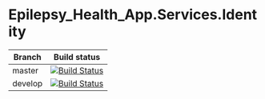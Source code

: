# Epilepsy_Health_App.Services.Identity

Branch             |Build status                                                  
|-------------------|-----------------------------------------------------
|master             |[![Build Status](https://travis-ci.org/flapek/Epilepsy_Health_App.Services.Identity.svg?branch=master)](https://travis-ci.org/flapek/Epilepsy_Health_App.Services.Identity)
|develop            |[![Build Status](https://travis-ci.org/flapek/Epilepsy_Health_App.Services.Identity.svg?branch=develop)](https://travis-ci.org/flapek/Epilepsy_Health_App.Services.Identity)